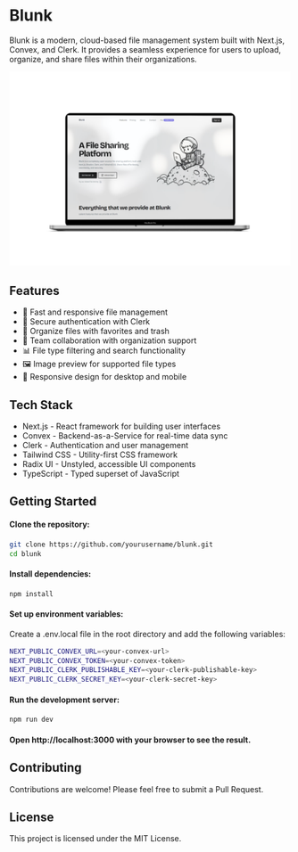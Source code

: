 # Blunk
Blunk is a modern, cloud-based file management system built with Next.js, Convex, and Clerk. It provides a seamless experience for users to upload, organize, and share files within their organizations.

![Blunk Dashboard](public/blunk.png)

## Features
- 🚀 Fast and responsive file management
- 🔐 Secure authentication with Clerk
- 📁 Organize files with favorites and trash
- 👥 Team collaboration with organization support
- 📊 File type filtering and search functionality
- 🖼️ Image preview for supported file types
- 📱 Responsive design for desktop and mobile


## Tech Stack
- Next.js - React framework for building user interfaces
- Convex - Backend-as-a-Service for real-time data sync
- Clerk - Authentication and user management
- Tailwind CSS - Utility-first CSS framework
- Radix UI - Unstyled, accessible UI components
- TypeScript - Typed superset of JavaScript


## Getting Started

#### Clone the repository:

``` Bash
git clone https://github.com/yourusername/blunk.git
cd blunk
```

#### Install dependencies:
``` Bash
npm install
```

#### Set up environment variables:
Create a .env.local file in the root directory and add the following variables:
``` Bash
NEXT_PUBLIC_CONVEX_URL=<your-convex-url>
NEXT_PUBLIC_CONVEX_TOKEN=<your-convex-token>
NEXT_PUBLIC_CLERK_PUBLISHABLE_KEY=<your-clerk-publishable-key>
NEXT_PUBLIC_CLERK_SECRET_KEY=<your-clerk-secret-key>
```

#### Run the development server:
``` Bash
npm run dev
```

#### Open http://localhost:3000 with your browser to see the result.

## Contributing
Contributions are welcome! Please feel free to submit a Pull Request.


## License
This project is licensed under the MIT License.